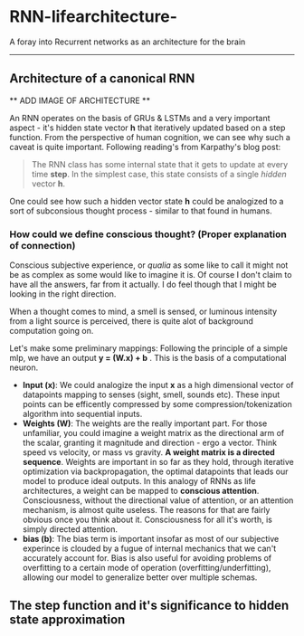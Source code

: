 # RNN-lifearchitecture-
A foray into Recurrent networks as an architecture for the brain

---

## Architecture of a canonical RNN

** ADD IMAGE OF ARCHITECTURE **

An RNN operates on the basis of GRUs & LSTMs and a very important aspect -  it's hidden state vector **h** that iteratively updated based on a step function.
From the perspective of human cognition, we can see why such a caveat is quite important. 
Following reading's from Karpathy's blog post:

> The RNN class has some internal state that it gets to update at every time **step**. In the simplest case, this state consists of a single *hidden* vector **h**.

One could see how such a hidden vector state **h** could be analogized to a sort of subconsious thought process - similar to that found in humans.

### How could we define conscious thought? (Proper explanation of connection)
Conscious subjective experience, or *qualia* as some like to call it might not be as complex as some would like to imagine it is. Of course I don't claim to have all the answers, far from it actually. I do feel though that I might be looking in the right direction.

When a thought comes to mind, a smell is sensed, or luminous intensity from a light source is perceived, there is quite alot of background computation going on. 

Let's make some preliminary mappings:
Following the principle of a simple mlp, we have an output **y = (W.x) + b** . This is the basis of a computational neuron.

- **Input (x)**: We could analogize the input **x** as a high dimensional vector of datapoints mapping to senses (sight, smell, sounds etc). These input points can be efficently compressed by some compression/tokenization algorithm into sequential inputs.
- **Weights (W)**: The weights are the really important part. For those unfamiliar, you could imagine a weight matrix as the  directional arm of the scalar, granting it magnitude and direction - ergo a vector. Think speed vs velocity, or mass vs gravity. **A weight matrix is a directed sequence**. Weights are important in so far as they hold, through iterative optimization via backpropagation, the optimal datapoints that leads our model to produce ideal outputs. In this analogy of RNNs as life architectures, a weight can be mapped to **conscious attention**. Consciousness, without the directional value of attention, or an attention mechanism, is almost quite useless. The reasons for that are fairly obvious once you think about it. Consciousness for all it's worth, is simply directed attention.
- **bias (b)**: The bias term is important insofar as most of our subjective experince is clouded by a fugue of internal mechanics that we can't accurately account for. Bias is also useful for avoiding problems of overfitting to a certain mode of operation (overfitting/underfitting), allowing our model to generalize better over multiple schemas.


## The step function and it's significance to hidden state approximation
